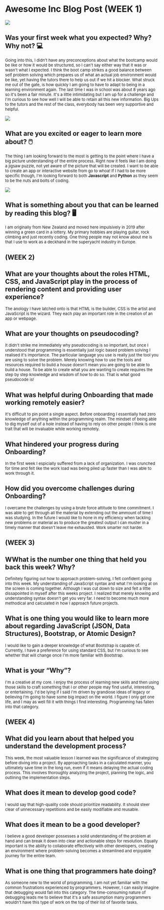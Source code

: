 # **Awesome Inc Blog Post (WEEK 1)** # 

![](https://images.yourstory.com/cs/wordpress/2018/09/Coding-SoloLearn.jpg)

## **Was your first week what you expected? Why? Why not?**   💻

<font size='2'> Going into this, I didn't have any preconceptions about what the bootcamp would be like or how it would be structured, so I can't say either way that it was or wasn't what I expected. I think the boot camp strikes a good balance between self problem solving which prepares us of what an actual job environment would be like, yet having the tutors there to help us out if we hit a blocker. What struck me out of the gate, is how quickly I am going to have to adapt to being in a learning environment again. The last time I was in school was about 8 years ago so it's been a fair minute. It's a little intimidating but I am up for a challenge and I'm curious to see how well I will be able to retain all this new information. Big Ups to the tutors and the rest of the class, everybody has been very supportive and helpful. </font> 

![](https://blog.gale.com/wp-content/uploads/2019/03/iStock-960937636.jpg)

## **What are you excited or eager to learn more about?**   🖱️

<font size='2'> The thing I am looking forward to the most is getting to the point where I have a big picture understanding of the entire process. Right now it feels like I am doing a jigsaw puzzle, not yet aware of the picture that will be created. I want to be able to create an app or interactive website from go to whoa! If I had to be more specific though, I'm looking forward to both <strong>Javascript</strong> and <strong>Python</strong> as they seem to be the nuts and bolts of coding. </font>

![](https://www.christenseninstitute.org/wp-content/uploads/2019/04/Code-photo-800-x-400.jpg)

## **What is something about you that can be learned by reading this blog?**   🖥️

<font size='2'> I am originally from New Zealand and moved here impulsively in 2019 after winning a green card in a lottery. My primary hobbies are playing guitar, rock climbing and just recently coding. One thing people may not know about me is that I use to work as a deckhand in the superyacht industry in Europe. </font>

## **(WEEK 2)** ##

## **What are your thoughts about the roles HTML, CSS, and JavaScript play in the process of rendering content and providing user experience?** ##
<font size='2'>The anology I have latched onto is that HTML is the builder, CSS is the artist and JavaScript is the wizard. They each play an important role in the creation of an app or webpage. </font>

## **What are your thoughts on pseudocoding?** ##
<font size='2'>It didn't strike me immediately why pseudocoding is so important, but once I understood that programming is essentially just logic based problem solving I realised it's importance. The particular language you use is really just the tool you are using to solve the problem. Merely knowing how to use the tools and resources required to build a house doesn't mean you are going to be able to build a house. To be able to create what you are wanting to create requires the step by step knowledge and wisdom of how to do so. That is what good pseudocode is! </font>
  
## **What was helpful during Onboarding that made working remotely easier?** ##
<font size='2'>It's difficult to pin point a single aspect. Before onboarding I essentially had zero knowledge of anything within the programming realm. The mindset of being able to dig myself out of a hole instead of having to rely on other people I think is one trait that will be invaluable while working remotely. </font>
  
## **What hindered your progress during Onboarding?** ##
<font size='2'>In the first week I espicially suffered from a lack of organization. I was crunched for time and felt like the work load was being piled up faster than I was able to work through it.</font>
  
## **How did you overcome challenges during Onboarding?** ##
<font size='2'>I overcame the challenges by using a brute force attitude to time commitment. I was able to get through all the material by extending out the ammount of time I was studying. In the future I would like to hone in my efficiency when tackling new problems or material as to produce the greatest output I can muster in a timely manner that doesn't leave me exhausted. Work smarter not harder.</font>

## **(WEEK 3)** ##

## **WWhat is the number one thing that held you back this week? Why?** ##
<font size='2'>Definitely figuring out how to approach problem-solving, I felt confident going into this week. My understanding of JavaScript syntax and what I'm looking at on the screen is coming together. Although I was cut down to size and felt a little dissapointed in myself after this weeks project. I realized that merely knowing and understanding syntax doesn't get you very far. I need to become much more methodical and calculated in how I approach future projects.</font>

## **What is one thing you would like to learn more about regarding JavaScript (JSON, Data Structures), Bootstrap, or Atomic Design?** ##
<font size='2'>I would like to gain a deeper knowledge of what Bootstrap is capable of. Currently, I have a preference for using standard CSS, but I'm curious to see whether that will change once I'm more familiar with Bootstrap.</font>

## **What is your “Why”?** ##  
 <font size='2'>I'm a creative at my core. I enjoy the process of learning new skills and then using those skills to craft something that I or other people may find useful, interesting, or entertaining. I'd be lying if I said I'm driven by grandiose ideas of legacy or believing I'm going to have some big impact on the world. I figure I only get one life, and I may as well fill it with things I find interesting. Programming has fallen into that category.</font>


## **(WEEK 4)** ##

## **What did you learn about that helped you understand the development process?** ##
<font size='2'>This week, the most valuable lesson I learned was the significance of strategizing before diving into a project. By approaching tasks in a calculated manner, you ultimately save time in the long run, even if it means delaying the actual coding process. This involves thoroughly analyzing the project, planning the logic, and outlining the implementation steps.</font>

## **What does it mean to develop good code?** ##
<font size='2'>I would say that high-quality code should prioritize readability. It should steer clear of unnecessary repetitions and be easily modifiable and reusable.</font>

## **What does it mean to be a good developer?** ##
<font size='2'>I believe a good developer possesses a solid understanding of the problem at hand and can break it down into clear and actionable steps for resolution. Equally important is the ability to collaborate effectively with other developers, creating an environment where problem-solving becomes a streamlined and enjoyable journey for the entire team.</font>

## **What is one thing that programmers hate doing?** ##
<font size='2'>As someone new to the world of programming, I am not yet familiar with the common frustrations experienced by programmers. However, I can easily imagine that debugging would fall into this category. The time-consuming nature of debugging leads me to believe that it's a safe assumption many programmers wouldn't have this type of work on the top of their list of favorite tasks.</font>


